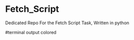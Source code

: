 # Fetch_Script
Dedicated Repo For the Fetch Script Task, Written in python


#terminal output colored
